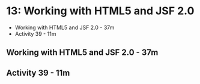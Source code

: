 # 13: Working with HTML5 and JSF 2.0


   * Working with HTML5 and JSF 2.0 - 37m
   * Activity 39 - 11m

## Working with HTML5 and JSF 2.0 - 37m
## Activity 39 - 11m
